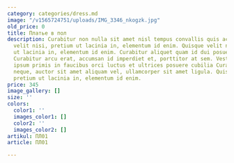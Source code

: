 ```yaml
---
category: categories/dress.md
image: "/v1565724751/uploads/IMG_3346_nkogzk.jpg"
old_price: 0
title: Платье в пол
description: Curabitur non nulla sit amet nisl tempus convallis quis ac lectus. Quisque
  velit nisi, pretium ut lacinia in, elementum id enim. Quisque velit nisi, pretium
  ut lacinia in, elementum id enim. Curabitur aliquet quam id dui posuere blandit.
  Curabitur arcu erat, accumsan id imperdiet et, porttitor at sem. Vestibulum ante
  ipsum primis in faucibus orci luctus et ultrices posuere cubilia Curae; Donec velit
  neque, auctor sit amet aliquam vel, ullamcorper sit amet ligula. Quisque velit nisi,
  pretium ut lacinia in, elementum id enim.
price: 345
image_gallery: []
size: ''
colors:
  color1: ''
  images_color1: []
  color2: ''
  images_color2: []
artikul: ПЛ01
article: ПЛ01

---
```

